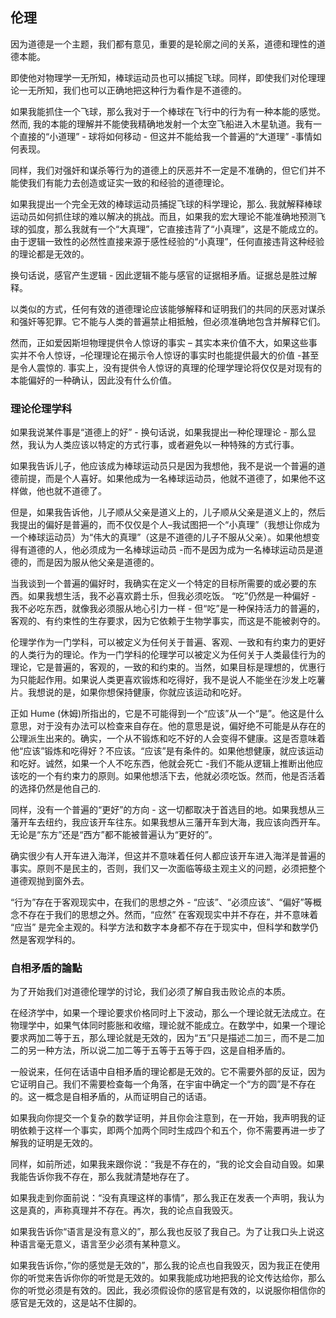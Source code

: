 ## 伦理

因为道德是一个主题，我们都有意见，重要的是轮廓之间的关系，道德和理性的道德本能。

即使他对物理学一无所知，棒球运动员也可以捕捉飞球。同样，即使我们对伦理理论一无所知，我们也可以正确地把这种行为看作是不道德的。

如果我能抓住一个飞球，那么我对于一个棒球在飞行中的行为有一种本能的感觉。然而, 我的本能的理解并不能使我精确地发射一个太空飞船进入木星轨道。我有一个直接的“小道理” - 球将如何移动 - 但这并不能给我一个普遍的“大道理” -事情如何表现。

同样，我们对强奸和谋杀等行为的道德上的厌恶并不一定是不准确的，但它们并不能使我们有能力去创造或证实一致的和经验的道德理论。

如果我提出一个完全无效的棒球运动员捕捉飞球的科学理论，那么. 我就解释棒球运动员如何抓住球的难以解决的挑战。而且，如果我的宏大理论不能准确地预测飞球的弧度，那么我就有一个“大真理”，它直接违背了“小真理”，这是不能成立的。由于逻辑一致性的必然性直接来源于感性经验的“小真理”，任何直接违背这种经验的理论都是无效的。

换句话说，感官产生逻辑 - 因此逻辑不能与感官的证据相矛盾。证据总是胜过解释。

以类似的方式，任何有效的道德理论应该能够解释和证明我们的共同的厌恶对谋杀和强奸等犯罪。它不能与人类的普遍禁止相抵触，但必须准确地包含并解释它们。

然而，正如爱因斯坦物理提供令人惊讶的事实 – 其实本来价值不大，如果这些事实并不令人惊讶，–伦理理论在揭示令人惊讶的事实时也能提供最大的价值 -甚至是令人震惊的. 事实上，没有提供令人惊讶的真理的伦理学理论将仅仅是对现有的本能偏好的一种确认，因此没有什么价值。

### 理论伦理学科

如果我说某件事是“道德上的好” - 换句话说，如果我提出一种伦理理论 - 那么显然，我认为人类应该以特定的方式行事，或者避免以一种特殊的方式行事。

如果我告诉儿子，他应该成为棒球运动员只是因为我想他，我不是说一个普遍的道德前提，而是个人喜好。如果他成为一名棒球运动员，他就不道德了，如果他不这样做，他也就不道德了。

但是，如果我告诉他，儿子顺从父亲是道义上的，儿子顺从父亲是道义上的，然后我提出的偏好是普遍的，而不仅仅是个人–我试图把一个“小真理”（我想让你成为一个棒球运动员）为“伟大的真理”（这是不道德的儿子不服从父亲）。如果他想变得有道德的人，他必须成为一名棒球运动员 -而不是因为成为一名棒球运动员是道德的，而是因为服从他父亲是道德的。

当我谈到一个普遍的偏好时，我确实在定义一个特定的目标所需要的或必要的东西。如果我想生活，我不必喜欢爵士乐，但我必须吃饭。 “吃”仍然是一种偏好 - 我不必吃东西，就像我必须服从地心引力一样 - 但“吃”是一种保持活力的普遍的，客观的、有约束性的生存要求，因为它依赖于生物学事实，而这是不能被剥夺的。

伦理学作为一门学科，可以被定义为任何关于普遍、客观、一致和有约束力的更好的人类行为的理论。作为一门学科的伦理学可以被定义为任何关于人类最佳行为的理论，它是普遍的，客观的，一致的和约束的。当然，如果目标是理想的，优惠行为只能起作用。如果说人类更喜欢锻炼和吃得好，我不是说人不能坐在沙发上吃薯片。我想说的是，如果你想保持健康，你就应该运动和吃好。

正如 Hume (休姆)所指出的，它是不可能得到一个“应该”从一个“是”。他这是什么意思，对于没有办法可以检查来自存在。他的意思是说，偏好绝不可能是从存在的公理派生出来的。确实，一个从不锻炼和吃不好的人会变得不健康。这是否意味着他“应该”锻炼和吃得好？不应该。“应该”是有条件的。如果他想健康，就应该运动和吃好。诚然，如果一个人不吃东西，他就会死亡 -我们不能从逻辑上推断出他应该吃的一个有约束力的原则。如果他想活下去，他就必须吃饭。然而，他是否活着的选择仍然是他自己的.


同样，没有一个普遍的“更好”的方向 - 这一切都取决于首选目的地。如果我想从三藩开车去纽约，我应该开车往东。如果我想从三藩开车到大海，我应该向西开车。无论是“东方”还是“西方”都不能被普遍认为“更好的”。

确实很少有人开车进入海洋，但这并不意味着任何人都应该开车进入海洋是普遍的事实。原则不是民主的，否则，我们又一次面临等级主观主义的问题，必须把整个道德观抛到窗外去。

“行为”存在于客观现实中，在我们的思想之外 - “应该”、“必须应该”、“偏好”等概念不存在于我们的思想之外。然而，“应然” 在客观现实中并不存在，并不意味着 “应当” 是完全主观的。科学方法和数字本身都不存在于现实中，但科学和数学仍然是客观学科的。


### 自相矛盾的論點

为了开始我们对道德伦理学的讨论，我们必须了解自我击败论点的本质。

在经济学中，如果一个理论要求价格同时上下波动，那么一个理论就无法成立。在物理学中，如果气体同时膨胀和收缩，理论就不能成立。在数学中，如果一个理论要求两加二等于五，那么理论就是无效的，因为“五”只是描述二加三，而不是二加二的另一种方法，所以说二加二等于五等于五等于四，这是自相矛盾的。

一般说来，任何在话语中自相矛盾的理论都是无效的。它不需要外部的反证，因为它证明自己。我们不需要检查每一个角落，在宇宙中确定一个“方的圆”是不存在的。这一概念是自相矛盾的，从而证明自己的话语。

如果我向你提交一个复杂的数学证明，并且你会注意到，在一开始，我声明我的证明依赖于这样一个事实，即两个加两个同时生成四个和五个，你不需要再进一步了解我的证明是无效的。

同样，如前所述，如果我来跟你说：“我是不存在的，“我的论文会自动自毁。如果我能告诉你我不存在，那么我就清楚地存在了。

如果我走到你面前说：“没有真理这样的事情”，那么我正在发表一个声明，我认为这是真的，声称真理并不存在。再次，我的论点自我毁灭。 

如果我告诉你“语言是没有意义的”，那么我也反驳了我自己。为了让我口头上说这种语言毫无意义，语言至少必须有某种意义。

如果我告诉你，”你的感觉是无效的”，那么我的论点也自我毁灭，因为我正在使用你的听觉来告诉你你的听觉是无效的。如果我能成功地把我的论文传达给你，那么你的听觉必须是有效的。因此，我必须假设你的感官是有效的，以说服你相信你的感官是无效的，这是站不住脚的。
